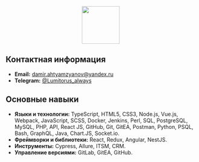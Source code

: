 <div id="header" align="center">
  <img src="https://media.giphy.com/media/M9gbBd9nbDrOTu1Mqx/giphy.gif" width="100"/>
</div>

## Контактная информация

- **Email:** [damir.ahtyamzyanov@yandex.ru](mailto:damir.ahtyamzyanov@yandex.ru)
- **Telegram:** [@Lumitorus_always](https://t.me/Lumitorus_always)

## Основные навыки

- **Языки и технологии:** TypeScript, HTML5, CSS3, Node.js, Vue.js, Webpack, JavaScript, SCSS, Docker, Jenkins, Perl, SQL, PostgreSQL, MySQL, PHP, API, React JS, GitHub, Git, GitEA, Postman, Python, PSQL, Bash, GraphQL, Java, Chart.JS, Socket.io.
- **Фреймворки и библиотеки:** React, Redux, Angular, NestJS.
- **Инструменты:** Cypress, Allure, ITSM, CRM.
- **Управление версиями:** GitLab, GitEA, GitHub.
